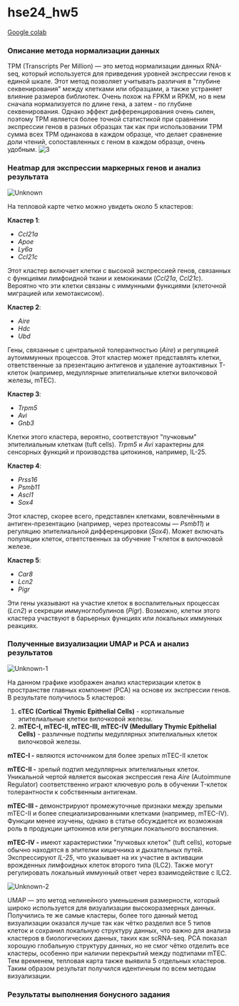 # hse24_hw5

[Google colab](https://colab.research.google.com/drive/1MAyvgbQSOxWsEbc5gRguvQABhO-fVfvj#scrollTo=ZE3qnOcWI-HZ)

### Описание метода нормализации данных

TPM (Transcripts Per Million) — это метод нормализации данных RNA-seq, который используется для приведения уровней экспрессии генов к единой шкале. Этот метод позволяет учитывать различия в "глубине секвенирования" между клетками или образцами, а также устраняет влияние размеров библиотек. Очень похож на FPKM и RPKM, но в нем сначала нормализуется по длине гена, а затем - по глубине секвенирования. Однако эффект дифференцирования очень силен, поэтому TPM является более точной статистикой при сравнении экспрессии генов в разных образцах так как при использовании TPM сумма всех TPM одинакова в каждом образце, что делает сравнение доли чтений, сопоставленных с геном в каждом образце, очень удобным.
![3](https://github.com/user-attachments/assets/6de1c7b7-d87d-4037-aa17-bbe7312dd794)


### Heatmap для экспрессии маркерных генов и анализ результата 

![Unknown](https://github.com/user-attachments/assets/e6e4ea83-6421-46fa-aabd-6007e7e6eced)

На тепловой карте четко можно увидеть около 5 кластеров:

**Кластер 1**:

- *Ccl21a*
- *Apoe*
- *Ly6a*
- *Ccl21c*

Этот кластер включает клетки с высокой экспрессией генов, связанных с функциями лимфоидной ткани и хемокинами (*Ccl21a*, *Ccl21c*). Вероятно что эти клетки связаны с иммунными функциями (клеточной миграцией или хемотаксисом).

**Кластер 2**:

- *Aire*
- *Hdc*
- *Ubd*

Гены, связанные с центральной толерантностью (*Aire*) и регуляцией аутоиммунных процессов. Этот кластер может представлять клетки, ответственные за презентацию антигенов и удаление аутоактивных T-клеток (например, медуллярные эпителиальные клетки вилочковой железы, mTEC).

**Кластер 3**:

- *Trpm5*
- *Avi*
- *Gnb3*

Клетки этого кластера, вероятно, соответствуют "пучковым" эпителиальным клеткам (tuft cells). *Trpm5* и *Avi* характерны для сенсорных функций и производства цитокинов, например, IL-25.

**Кластер 4**:

- *Prss16*
- *Psmb11*
- *Ascl1*
- *Sox4*

Этот кластер, скорее всего, представлен клетками, вовлечёнными в антиген-презентацию (например, через протеасомы — *Psmb11*) и регуляцию эпителиальной дифференцировки (*Sox4*). Может включать популяции клеток, ответственных за обучение T-клеток в вилочковой железе.

**Кластер 5**:

- *Car8*
- *Lcn2*
- *Pigr*

Эти гены указывают на участие клеток в воспалительных процессах (*Lcn2*) и секреции иммуноглобулинов (*Pigr*). Возможно, клетки этого кластера участвуют в барьерных функциях или локальных иммунных реакциях.

### Полученные визуализации UMAP и PCА и анализ результатов

![Unknown-1](https://github.com/user-attachments/assets/dedd62a1-4556-40cf-b307-714a5679f68f)

На данном графике изображен анализ кластеризации клеток в пространстве главных компонент (PCA) на основе их экспрессии генов.
В результате получилось 5 кластеров:

1. **cTEC (Cortical Thymic Epithelial Cells)** - кортикальные эпителиальные клетки вилочковой железы.
2. **mTEC-I, mTEC-II, mTEC-III, mTEC-IV (Medullary Thymic Epithelial Cells)** - различные подтипы медуллярных эпителиальных клеток вилочковой железы.

**mTEC-I -** являются источником для более зрелых mTEC-II клеток

**mTEC-II -** зрелый подтип медуллярных эпителиальных клеток. Уникальной чертой является высокая экспрессия гена *Aire* (Autoimmune Regulator) соответственно играют ключевую роль в обучении T-клеток толерантности к собственным антигенам.

**mTEC-III -** демонстрируют промежуточные признаки между зрелыми mTEC-II и более специализированными клетками (например, mTEC-IV). Функции менее изучены, однако в статье обсуждается их возможная роль в продукции цитокинов или регуляции локального воспаления.

**mTEC-IV -** имеют характеристики "пучковых клеток" (tuft cells), которые обычно находятся в эпителии кишечника и дыхательных путей. Экспрессируют *IL-25*, что указывает на их участие в активации врожденных лимфоидных клеток второго типа (ILC2). Также могут регулировать локальный иммунный ответ через взаимодействие с ILC2.

![Unknown-2](https://github.com/user-attachments/assets/3d8e2647-5490-46be-806a-c8ac2954611a)

UMAP — это метод нелинейного уменьшения размерности, который широко используется для визуализации высокоразмерных данных. 
Получились те же самые кластеры, более того данный метод визуализации оказался лучше так как чётко разделил все 5 типов клеток и сохранил локальную структуру данных, что важно для анализа кластеров в биологических данных, таких как scRNA-seq.
PCA показал хорошую глобальную структуру данных, но не смог чётко отделить все кластеры, особенно при наличии перекрытий между подтипами mTEC.
Тем временем, тепловая карта также выявила 5 отдельных кластеров. Таким образом результат получился идентичным по всем методам визуализации.

### Результаты выполнения бонусного задания



